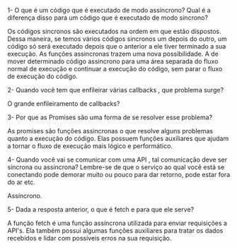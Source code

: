 1- O que é um código que é executado de modo assíncrono? Qual é a diferença disso para um código que é executado de modo síncrono?

Os códigos sincronos são executados na ordem em que estão dispostos. Dessa maneira, se temos vários códigos sincronos um depois do outro, um código só será executado depois que o anterior a ele tiver terminado a sua execução. As funções assincronas trazem uma nova possibilidade. A de mover determinado código assincrono para uma área separada do fluxo normal de execução e continuar a execução do código, sem parar o fluxo de execução do código. 

2- Quando você tem que enfileirar várias callbacks , que problema surge?

O grande enfileiramento de callbacks?

3- Por que as Promises são uma forma de se resolver esse problema?

As promises são funções assincronas o que resolve alguns problemas quanto a execução do código. Elas possuem funções auxiliares que ajudam a tornar o fluxo de execução mais lógico e performático.

4- Quando você vai se comunicar com uma API , tal comunicação deve ser síncrona ou assíncrona? Lembre-se de que o serviço ao qual você está se conectando pode demorar muito ou pouco para dar retorno, pode estar fora do ar etc.

Assíncrono.

5- Dada a resposta anterior, o que é fetch e para que ele serve?

A função fetch é uma função assíncrona utilizada para enviar requisições a API's. Ela também possui algumas funções auxiliares para tratar os dados recebidos e lidar com possíveis erros na sua requisição.